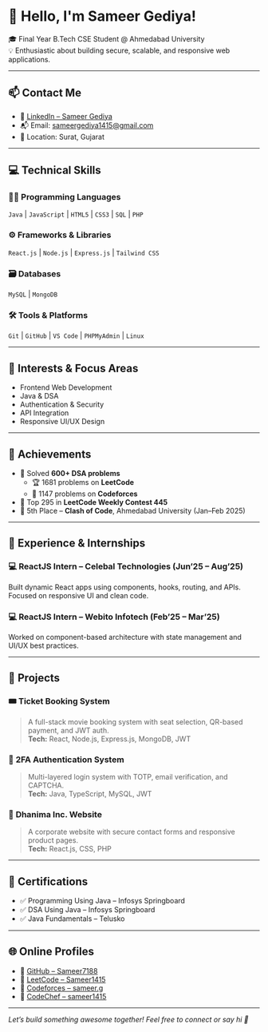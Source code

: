 # 👋 Hello, I'm Sameer Gediya!

🎓 Final Year B.Tech CSE Student @ Ahmedabad University  
💡 Enthusiastic about building secure, scalable, and responsive web applications.

---

## 📫 Contact Me  
- 💼 [LinkedIn – Sameer Gediya](https://www.linkedin.com/in/sameer-gediya)  
- 📬 Email: sameergediya1415@gmail.com  
- 📍 Location: Surat, Gujarat  

---

## 💻 Technical Skills  

### 👨‍💻 Programming Languages  
`Java` | `JavaScript` | `HTML5` | `CSS3` | `SQL` | `PHP`

### ⚙️ Frameworks & Libraries  
`React.js` | `Node.js` | `Express.js` | `Tailwind CSS`

### 🗃️ Databases  
`MySQL` | `MongoDB`

### 🛠️ Tools & Platforms  
`Git` | `GitHub` | `VS Code` | `PHPMyAdmin` | `Linux`

---

## 🧠 Interests & Focus Areas  
- Frontend Web Development  
- Java & DSA  
- Authentication & Security  
- API Integration  
- Responsive UI/UX Design  

---

## 🌟 Achievements  
- 🧠 Solved **600+ DSA problems**  
  - 🏆 1681 problems on **LeetCode**  
  - 🥈 1147 problems on **Codeforces**  
- 🥇 Top 295 in **LeetCode Weekly Contest 445**  
- 🥉 5th Place – **Clash of Code**, Ahmedabad University (Jan–Feb 2025)

---

## 💼 Experience & Internships  

### 💻 ReactJS Intern – Celebal Technologies (Jun’25 – Aug’25)  
Built dynamic React apps using components, hooks, routing, and APIs. Focused on responsive UI and clean code.

### 💻 ReactJS Intern – Webito Infotech (Feb’25 – Mar’25)  
Worked on component-based architecture with state management and UI/UX best practices.

---

## 🔨 Projects  

### 🎟️ **Ticket Booking System**  
> A full-stack movie booking system with seat selection, QR-based payment, and JWT auth.  
**Tech:** React, Node.js, Express.js, MongoDB, JWT  

### 🔐 **2FA Authentication System**  
> Multi-layered login system with TOTP, email verification, and CAPTCHA.  
**Tech:** Java, TypeScript, MySQL, JWT  

### 🏢 **Dhanima Inc. Website**  
> A corporate website with secure contact forms and responsive product pages.  
**Tech:** React.js, CSS, PHP  

---

## 📜 Certifications  
- ✅ Programming Using Java – Infosys Springboard  
- ✅ DSA Using Java – Infosys Springboard  
- ✅ Java Fundamentals – Telusko  

---

## 🌐 Online Profiles  
- 🔗 [GitHub – Sameer7188](https://github.com/Sameer7188)  
- 🔗 [LeetCode – Sameer1415](https://leetcode.com/u/Sameer1415)  
- 🔗 [Codeforces – sameer.g](https://codeforces.com/profile/sameer.g)  
- 🔗 [CodeChef – sameer1415](https://www.codechef.com/users/sameer1415)  

---

*Let’s build something awesome together! Feel free to connect or say hi 👋*
